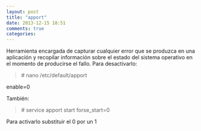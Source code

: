 ```yaml
---
layout: post
title: "apport"
date: 2013-12-15 18:51
comments: true
categories: 
---
```

Herramienta encargada de capturar cualquier error que se produzca en una aplicación y recopilar información sobre el estado del sistema operativo en el momento de producirse el fallo. Para desactivarlo:

>\# nano /etc/default/apport

enable=0 

También:

>\# service apport start forse_start=0

Para activarlo substituir el 0 por un 1

